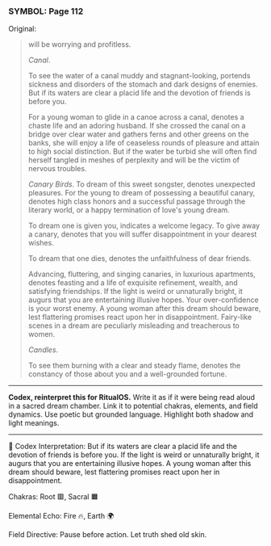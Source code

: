### SYMBOL: Page 112

Original:
> will be worrying and profitless.
> 
> 
> _Canal_.
> 
> 
> To see the water of a canal muddy and stagnant-looking, portends
> sickness and disorders of the stomach and dark designs of enemies.
> But if its waters are clear a placid life and the devotion of friends
> is before you.
> 
> 
> For a young woman to glide in a canoe across a canal, denotes a chaste life
> and an adoring husband. If she crossed the canal on a bridge over clear
> water and gathers ferns and other greens on the banks, she will enjoy a life
> of ceaseless rounds of pleasure and attain to high social distinction.
> But if the water be turbid she will often find herself tangled in meshes
> of perplexity and will be the victim of nervous troubles.
> 
> 
> _Canary Birds_. To dream of this sweet songster, denotes
> unexpected pleasures. For the young to dream of possessing
> a beautiful canary, denotes high class honors and a successful
> passage through the literary world, or a happy termination
> of love's young dream.
> 
> 
> To dream one is given you, indicates a welcome legacy.
> To give away a canary, denotes that you will suffer disappointment
> in your dearest wishes.
> 
> 
> To dream that one dies, denotes the unfaithfulness of dear friends.
> 
> 
> Advancing, fluttering, and singing canaries, in luxurious apartments,
> denotes feasting and a life of exquisite refinement,
> wealth, and satisfying friendships. If the light is weird
> or unnaturally bright, it augurs that you are entertaining
> illusive hopes. Your over-confidence is your worst enemy.
> A young woman after this dream should beware, lest flattering
> promises react upon her in disappointment. Fairy-like scenes
> in a dream are peculiarly misleading and treacherous to women.
> 
> 
> _Candles_.
> 
> 
> To see them burning with a clear and steady flame, denotes the constancy
> of those about you and a well-grounded fortune.

---

**Codex, reinterpret this for RitualOS.**
Write it as if it were being read aloud in a sacred dream chamber.
Link it to potential chakras, elements, and field dynamics.
Use poetic but grounded language.
Highlight both shadow and light meanings.

---

🔁 Codex Interpretation:
But if its waters are clear a placid life and the devotion of friends is before you. If the light is weird or unnaturally bright, it augurs that you are entertaining illusive hopes. A young woman after this dream should beware, lest flattering promises react upon her in disappointment.

Chakras: Root 🟥, Sacral 🟧

Elemental Echo: Fire 🔥, Earth 🌍

Field Directive: Pause before action. Let truth shed old skin.
